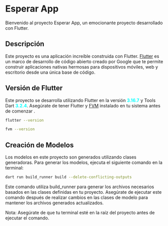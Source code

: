 # Esperar App

Bienvenido al proyecto Esperar App, un emocionante proyecto desarrollado con Flutter.

## Descripción

Este proyecto es una aplicación increíble construida con Flutter. [Flutter](https://flutter.dev/) es un marco de desarrollo de código abierto creado por Google que te permite construir aplicaciones nativas hermosas para dispositivos móviles, web y escritorio desde una única base de código.

## Versión de Flutter

Este proyecto se desarrolla utilizando Flutter en la versión **<span style="color: cyan;">3.16.7</span>** y Tools Dart **<span style="color: cyan;">3.2.4</span>**. Asegúrate de tener Flutter y [FVM](https://fvm.app/es/) instalado en tu sistema antes de comenzar .

```bash
flutter --version

fvm --version
```

## Creación de Modelos

Los modelos en este proyecto son generados utilizando clases generadoras. Para generar los modelos, ejecuta el siguiente comando en la terminal:

```bash
dart run build_runner build --delete-conflicting-outputs
```
Este comando utiliza build_runner para generar los archivos necesarios basados en las clases definidas en tu proyecto. Asegúrate de ejecutar este comando después de realizar cambios en las clases de modelo para mantener los archivos generados actualizados.

Nota: Asegúrate de que tu terminal esté en la raíz del proyecto antes de ejecutar el comando.
